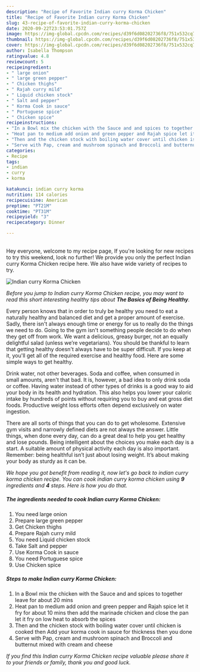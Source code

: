 ```yaml
---
description: "Recipe of Favorite Indian curry Korma Chicken"
title: "Recipe of Favorite Indian curry Korma Chicken"
slug: 43-recipe-of-favorite-indian-curry-korma-chicken
date: 2020-09-22T23:53:01.757Z
image: https://img-global.cpcdn.com/recipes/d39f6d08202736f8/751x532cq70/indian-curry-korma-chicken-recipe-main-photo.jpg
thumbnail: https://img-global.cpcdn.com/recipes/d39f6d08202736f8/751x532cq70/indian-curry-korma-chicken-recipe-main-photo.jpg
cover: https://img-global.cpcdn.com/recipes/d39f6d08202736f8/751x532cq70/indian-curry-korma-chicken-recipe-main-photo.jpg
author: Isabella Thompson
ratingvalue: 4.8
reviewcount: 5
recipeingredient:
- " large onion"
- " large green pepper"
- " Chicken thighs"
- " Rajah curry mild"
- " Liquid chicken stock"
- " Salt and pepper"
- " Korma Cook in sauce"
- " Portuguese spice"
- " Chicken spice"
recipeinstructions:
- "In a Bowl mix the chicken with the Sauce and and spices to together leave for about 20 mins"
- "Heat pan to medium add onion and green pepper and Rajah spice let it fry for about 10 mins then add the marinade chicken and close the pan let it fry on low heat to absorb the spices"
- "Then and the chicken stock with boiling water cover until chicken is cooked then Add your korma cook in sauce for thickness then you done"
- "Serve with Pap, cream and mushroom spinach and Broccoli and butternut mixed with cream and cheese"
categories:
- Recipe
tags:
- indian
- curry
- korma

katakunci: indian curry korma 
nutrition: 114 calories
recipecuisine: American
preptime: "PT21M"
cooktime: "PT31M"
recipeyield: "3"
recipecategory: Dinner

---
```

<br>
Hey everyone, welcome to my recipe page, If you're looking for new recipes to try this weekend, look no further! We provide you only the perfect Indian curry Korma Chicken recipe here. We also have wide variety of recipes to try.
<br>


![Indian curry Korma Chicken](https://img-global.cpcdn.com/recipes/d39f6d08202736f8/751x532cq70/indian-curry-korma-chicken-recipe-main-photo.jpg)

<i>Before you jump to Indian curry Korma Chicken recipe, you may want to read this short interesting healthy tips about <strong>The Basics of Being Healthy</strong>.</i>

Every person knows that in order to truly be healthy you need to eat a naturally healthy and balanced diet and get a proper amount of exercise. Sadly, there isn't always enough time or energy for us to really do the things we need to do. Going to the gym isn't something people decide to do when they get off from work. We want a delicious, greasy burger, not an equally delightful salad (unless we’re vegetarians). You should be thankful to learn that getting healthy doesn't always have to be super difficult. If you keep at it, you'll get all of the required exercise and healthy food. Here are some simple ways to get healthy.

Drink water, not other beverages. Soda and coffee, when consumed in small amounts, aren't that bad. It is, however, a bad idea to only drink soda or coffee. Having water instead of other types of drinks is a good way to aid your body in its health and hydration. This also helps you lower your caloric intake by hundreds of points without requiring you to buy and eat gross diet foods. Productive weight loss efforts often depend exclusively on water ingestion.

There are all sorts of things that you can do to get wholesome. Extensive gym visits and narrowly defined diets are not always the answer. Little things, when done every day, can do a great deal to help you get healthy and lose pounds. Being intelligent about the choices you make each day is a start. A suitable amount of physical activity each day is also important. Remember: being healthful isn’t just about losing weight. It’s about making your body as sturdy as it can be. 


<i>We hope you got benefit from reading it, now let's go back to indian curry korma chicken recipe. You can cook indian curry korma chicken using <strong>9</strong> ingredients and <strong>4</strong> steps. Here is how you do that.
</i>

##### The ingredients needed to cook Indian curry Korma Chicken:

1. You need  large onion
1. Prepare  large green pepper
1. Get  Chicken thighs
1. Prepare  Rajah curry mild
1. You need  Liquid chicken stock
1. Take  Salt and pepper
1. Use  Korma Cook in sauce
1. You need  Portuguese spice
1. Use  Chicken spice


##### Steps to make Indian curry Korma Chicken:

1. In a Bowl mix the chicken with the Sauce and and spices to together leave for about 20 mins
1. Heat pan to medium add onion and green pepper and Rajah spice let it fry for about 10 mins then add the marinade chicken and close the pan let it fry on low heat to absorb the spices
1. Then and the chicken stock with boiling water cover until chicken is cooked then Add your korma cook in sauce for thickness then you done
1. Serve with Pap, cream and mushroom spinach and Broccoli and butternut mixed with cream and cheese


<i>If you find this Indian curry Korma Chicken recipe valuable please share it to your friends or family, thank you and good luck.</i>
